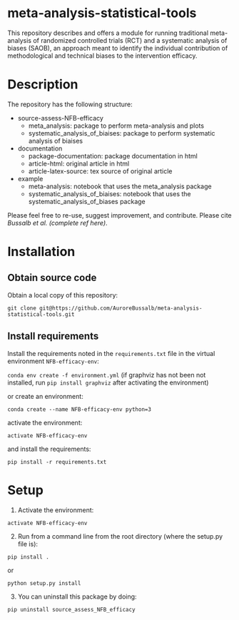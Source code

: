 # meta-analysis-statistical-tools

This repository describes and offers a module for running traditional meta-analysis of randomized controlled trials (RCT) and a systematic analysis of biases (SAOB), an approach meant to identify the individual contribution of methodological and technical biases to the intervention efficacy. 

# Description

The repository has the following structure:
* source-assess-NFB-efficacy
  * meta_analysis: package to perform meta-analysis and plots
  * systematic_analysis_of_biaises: package to perform systematic analysis of biaises
* documentation
  * package-documentation: package documentation in html
  * article-html: original article in html 
  * article-latex-source: tex source of original article
* example
  * meta-analysis: notebook that uses the meta_analysis package
  * systematic_analysis_of_biaises: notebook that uses the systematic_analysis_of_biases package 

Please feel free to re-use, suggest improvement, and contribute. 
Please cite *Bussalb et al. (complete ref here)*.

# Installation 

## Obtain source code

Obtain a local copy of this repository:

```git clone git@https://github.com/AuroreBussalb/meta-analysis-statistical-tools.git``` 

## Install requirements

Install the requirements noted in the ```requirements.txt``` file in the virtual environment ```NFB-efficacy-env```:

```conda env create -f environment.yml``` (if graphviz has not been not installed, run ```pip install graphviz``` after activating the environment) 

or create an environment:

```conda create --name NFB-efficacy-env python=3```

activate the environment: 

```activate NFB-efficacy-env```

and install the requirements:

```pip install -r requirements.txt```

# Setup

1. Activate the environment:

```activate NFB-efficacy-env```

2. Run from a command line from the root directory (where the setup.py file is):

```pip install .```

or 

```python setup.py install```

3. You can uninstall this package by doing:

```pip uninstall source_assess_NFB_efficacy```

